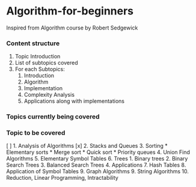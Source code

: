 # Algorithm-for-beginners
Inspired from Algorithm course by Robert Sedgewick

### Content structure
1. Topic Introduction
2. List of subtopics covered
3. For each Subtopics:
	1. Introduction
	2. Algorithm
	3. Implementation
	4. Complexity Analysis
	5. Applications along with implementations
	
### Topics currently being covered


### Topic to be covered
[ ] 1. Analysis of Algorithms
[x] 2. Stacks and Queues
3. Sorting
	* Elementary sorts
	* Merge sort
	* Quick sort
	* Priority queues
4. Union Find Algorithms
5. Elementary Symbol Tables
6. Trees
	1. Binary trees
	2. Binary Search Trees
	3. Balanced Search Trees
	4. Applications
7. Hash Tables
8. Application of Symbol Tables
9. Graph Algorithms
9. String Algorithms
10. Reduction, Linear Programming, Intractability
	
	
